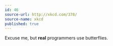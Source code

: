 ```yaml
---
id: 46
source-url: http://xkcd.com/378/
source-name: xkcd
published: true
---
```

 Excuse me, but **real** programmers use butterflies.
